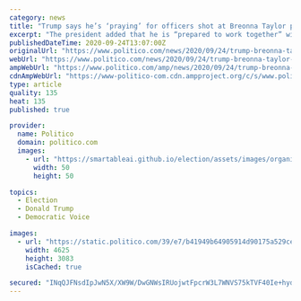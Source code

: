 ```yaml
---
category: news
title: "Trump says he’s ‘praying’ for officers shot at Breonna Taylor protests"
excerpt: "The president added that he is “prepared to work together” with Kentucky Gov. Andy Beshear, “immediately upon request!”"
publishedDateTime: 2020-09-24T13:07:00Z
originalUrl: "https://www.politico.com/news/2020/09/24/trump-breonna-taylor-protests-420948"
webUrl: "https://www.politico.com/news/2020/09/24/trump-breonna-taylor-protests-420948"
ampWebUrl: "https://www.politico.com/amp/news/2020/09/24/trump-breonna-taylor-protests-420948"
cdnAmpWebUrl: "https://www-politico-com.cdn.ampproject.org/c/s/www.politico.com/amp/news/2020/09/24/trump-breonna-taylor-protests-420948"
type: article
quality: 135
heat: 135
published: true

provider:
  name: Politico
  domain: politico.com
  images:
    - url: "https://smartableai.github.io/election/assets/images/organizations/politico.com-50x50.jpg"
      width: 50
      height: 50

topics:
  - Election
  - Donald Trump
  - Democratic Voice

images:
  - url: "https://static.politico.com/39/e7/b41949b64905914d90175a529cee/ap20267815094996.jpg"
    width: 4625
    height: 3083
    isCached: true

secured: "INqQJFNsdIpJwN5X/XW9W/DwGNWsIRUojwtFpcrW3L7WNVS75kTVF40Ie+hyd338ixkjwz2fY1xrYl5MuwnsK61Qfky8WcghZFj98MWm2NKPDx15cRpUQwv4EN7zZOAClRkH63GH+cziKZLKop0xekw82EpyXF0fxfy1P+CLIv+/Yn9Eolceo3P9FXzz4pPMKxEhYzkYv1mF5bcpMu9ONnpbtqm3ZQOEtc5aQrXP+Upq7MKL4uu/muoBxoNnnonTEcA0xWieAc8W4s++0xMk23lP/QWlZkPvU48f5Th088Hua2C2sOAedSJkH/w/gGT4ETovpMv2Zx7mi9h7eIy7EqFJsgsVWByWhL344d1VnPU=;IH4rDmPOW5WdW5Wc9ra7Ig=="
---
```


